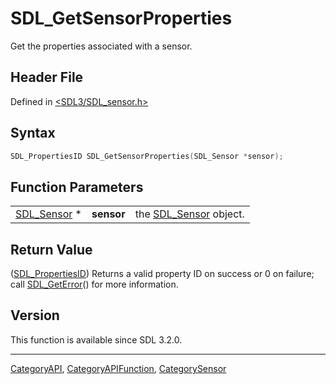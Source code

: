 # SDL_GetSensorProperties

Get the properties associated with a sensor.

## Header File

Defined in [<SDL3/SDL_sensor.h>](https://github.com/libsdl-org/SDL/blob/main/include/SDL3/SDL_sensor.h)

## Syntax

```c
SDL_PropertiesID SDL_GetSensorProperties(SDL_Sensor *sensor);
```

## Function Parameters

|                            |            |                                      |
| -------------------------- | ---------- | ------------------------------------ |
| [SDL_Sensor](SDL_Sensor) * | **sensor** | the [SDL_Sensor](SDL_Sensor) object. |

## Return Value

([SDL_PropertiesID](SDL_PropertiesID)) Returns a valid property ID on
success or 0 on failure; call [SDL_GetError](SDL_GetError)() for more
information.

## Version

This function is available since SDL 3.2.0.





----
[CategoryAPI](CategoryAPI), [CategoryAPIFunction](CategoryAPIFunction), [CategorySensor](CategorySensor)

